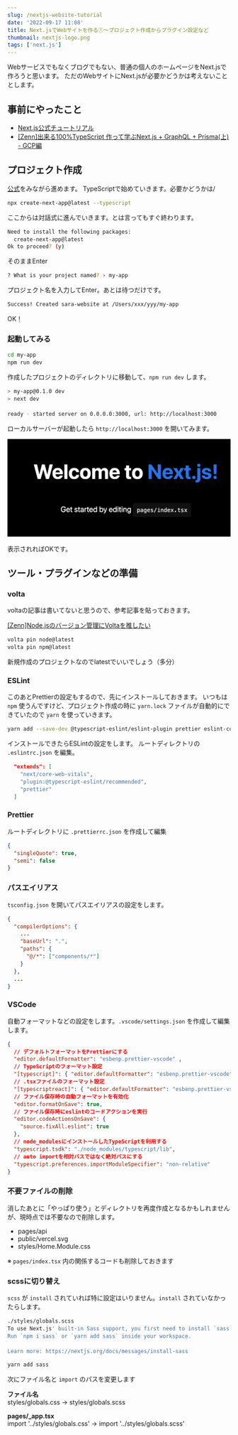 ```yaml
---
slug: /nextjs-website-tutorial
date: '2022-09-17 11:08'
title: Next.jsでWebサイトを作る①〜プロジェクト作成からプラグイン設定など
thumbnail: nextjs-logo.png
tags: ['next.js']
---
```

Webサービスでもなくブログでもない、普通の個人のホームページをNext.jsで作ろうと思います。
ただのWebサイトにNext.jsが必要かどうかは考えないこととします。

## 事前にやったこと
- [Next.js公式チュートリアル](https://nextjs.org/learn/basics/create-nextjs-app)
- [[Zenn]出来る100%TypeScript 作って学ぶNext.js + GraphQL + Prisma(上) - GCP編](https://zenn.dev/oubakiou/books/181b750dfb6838)

## プロジェクト作成
[公式](https://nextjs.org/docs/getting-started#automatic-setup)をみながら進めます。
TypeScriptで始めていきます。必要かどうかは/

```sh
npx create-next-app@latest --typescript
```
ここからは対話式に進んでいきます。とは言ってもすぐ終わります。
```sh
Need to install the following packages:
  create-next-app@latest
Ok to proceed? (y)
```
そのままEnter
```sh
? What is your project named? › my-app
```
プロジェクト名を入力してEnter。あとは待つだけです。
```sh
Success! Created sara-website at /Users/xxx/yyy/my-app
```
OK！

### 起動してみる
```sh
cd my-app
npm run dev
```
作成したプロジェクトのディレクトリに移動して、`npm run dev` します。
```sh
> my-app@0.1.0 dev
> next dev

ready - started server on 0.0.0.0:3000, url: http://localhost:3000
```
ローカルサーバーが起動したら `http://localhost:3000` を開いてみます。

![image](../../../../images/2022/09/2022-09-16-18.33.47.png)

表示されればOKです。

## ツール・プラグインなどの準備
### volta
voltaの記事は書いてないと思うので、参考記事を貼っておきます。

[[Zenn]Node.jsのバージョン管理にVoltaを推したい](https://zenn.dev/taichifukumoto/articles/how-to-use-volta)

```sh
volta pin node@latest
volta pin npm@latest
```
新規作成のプロジェクトなのでlatestでいいでしょう（多分）
### ESLint
このあとPrettierの設定もするので、先にインストールしておきます。
いつもは `npm` 使うんですけど、プロジェクト作成の時に `yarn.lock` ファイルが自動的にできていたので `yarn` を使っていきます。
```sh
yarn add --save-dev @typescript-eslint/eslint-plugin prettier eslint-config-prettier
```
インストールできたらESLintの設定をします。
ルートディレクトリの `.eslintrc.json` を編集。

```json
  "extends": [
    "next/core-web-vitals",
    "plugin:@typescript-eslint/recommended",
    "prettier"
  ]
```

### Prettier
ルートディレクトリに `.prettierrc.json` を作成して編集
```json
{
  "singleQuote": true,
  "semi": false
}
```

### パスエイリアス
`tsconfig.json` を開いてパスエイリアスの設定をします。

```json
{
  "compilerOptions": {
    ...
    "baseUrl": ".",
    "paths": {
      "@/*": ["components/*"]
    }
  },
  ...
}
```

### VSCode
自動フォーマットなどの設定をします。`.vscode/settings.json` を作成して編集します。

```json
{
  // デフォルトフォーマットをPrettierにする
  "editor.defaultFormatter": "esbenp.prettier-vscode" ,
  // TypeScriptのフォーマット設定
  "[typescript]": { "editor.defaultFormatter": "esbenp.prettier-vscode" },
  // .tsxファイルのフォーマット設定
  "[typescriptreact]": { "editor.defaultFormatter": "esbenp.prettier-vscode" },
  // ファイル保存時の自動フォーマットを有効化
  "editor.formatOnSave": true,
  // ファイル保存時にeslintのコードアクションを実行
  "editor.codeActionsOnSave": {
    "source.fixAll.eslint": true
  },
  // node_modulesにインストールしたTypeScriptを利用する
  "typescript.tsdk": "./node_modules/typescript/lib",
  // auto importを相対パスではなく絶対パスにする
  "typescript.preferences.importModuleSpecifier": "non-relative"
}
```

### 不要ファイルの削除
消したあとに「やっぱり使う」とディレクトリを再度作成となるかもしれませんが、現時点では不要なので削除します。

- pages/api
- public/vercel.svg
- styles/Home.Module.css

※ `pages/index.tsx` 内の関係するコードも削除しておきます

### scssに切り替え
`scss` が `install` されていれば特に設定はいりません。`install` されていなかったらします。
```sh
./styles/globals.scss
To use Next.js' built-in Sass support, you first need to install `sass`.
Run `npm i sass` or `yarn add sass` inside your workspace.

Learn more: https://nextjs.org/docs/messages/install-sass
```
```sh
yarn add sass
```
次にファイル名と `import` のパスを変更します

**ファイル名**  
styles/globals.css
→ styles/globals.scss

**pages/_app.tsx**  
import '../styles/globals.css'
→ import '../styles/globals.scss'

